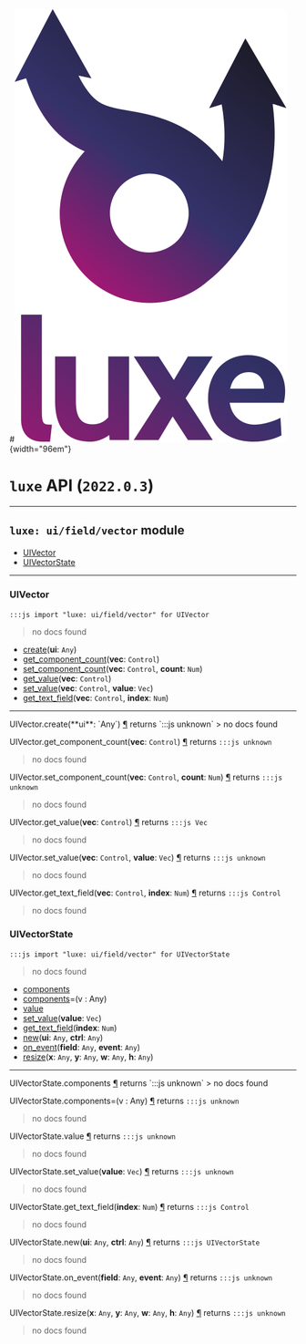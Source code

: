 #![](../../../images/luxe-dark.svg){width="96em"}

# `luxe` API (`2022.0.3`)  


---

## `luxe: ui/field/vector` module

- [UIVector](#uivector)   
- [UIVectorState](#uivectorstate)   

---

### UIVector
`:::js import "luxe: ui/field/vector" for UIVector`
> no docs found

- [create](#UIVector.create)(**ui**: `Any`)
- [get_component_count](#UIVector.get_component_count)(**vec**: `Control`)
- [set_component_count](#UIVector.set_component_count+2)(**vec**: `Control`, **count**: `Num`)
- [get_value](#UIVector.get_value)(**vec**: `Control`)
- [set_value](#UIVector.set_value+2)(**vec**: `Control`, **value**: `Vec`)
- [get_text_field](#UIVector.get_text_field+2)(**vec**: `Control`, **index**: `Num`)

<hr/>
<endpoint module="luxe: ui/field/vector" class="UIVector" signature="create(ui : Any)"></endpoint>
<signature id="UIVector.create">UIVector.create(**ui**: `Any`)
<a class="headerlink" href="#UIVector.create" title="Permanent link">¶</a></signature>
<span class='api_ret'>returns</span> `:::js unknown`
> no docs found   

<endpoint module="luxe: ui/field/vector" class="UIVector" signature="get_component_count(vec : Control)"></endpoint>
<signature id="UIVector.get_component_count">UIVector.get_component_count(**vec**: `Control`)
<a class="headerlink" href="#UIVector.get_component_count" title="Permanent link">¶</a></signature>
<span class='api_ret'>returns</span> `:::js unknown`
> no docs found   

<endpoint module="luxe: ui/field/vector" class="UIVector" signature="set_component_count(vec : Control, count : Num)"></endpoint>
<signature id="UIVector.set_component_count+2">UIVector.set_component_count(**vec**: `Control`, **count**: `Num`)
<a class="headerlink" href="#UIVector.set_component_count+2" title="Permanent link">¶</a></signature>
<span class='api_ret'>returns</span> `:::js unknown`
> no docs found   

<endpoint module="luxe: ui/field/vector" class="UIVector" signature="get_value(vec : Control)"></endpoint>
<signature id="UIVector.get_value">UIVector.get_value(**vec**: `Control`)
<a class="headerlink" href="#UIVector.get_value" title="Permanent link">¶</a></signature>
<span class='api_ret'>returns</span> `:::js Vec`
> no docs found   

<endpoint module="luxe: ui/field/vector" class="UIVector" signature="set_value(vec : Control, value : Vec)"></endpoint>
<signature id="UIVector.set_value+2">UIVector.set_value(**vec**: `Control`, **value**: `Vec`)
<a class="headerlink" href="#UIVector.set_value+2" title="Permanent link">¶</a></signature>
<span class='api_ret'>returns</span> `:::js unknown`
> no docs found   

<endpoint module="luxe: ui/field/vector" class="UIVector" signature="get_text_field(vec : Control, index : Num)"></endpoint>
<signature id="UIVector.get_text_field+2">UIVector.get_text_field(**vec**: `Control`, **index**: `Num`)
<a class="headerlink" href="#UIVector.get_text_field+2" title="Permanent link">¶</a></signature>
<span class='api_ret'>returns</span> `:::js Control`
> no docs found   

### UIVectorState
`:::js import "luxe: ui/field/vector" for UIVectorState`
> no docs found

- [components](#UIVectorState.components)
- [components](#UIVectorState.components=)=(v : Any)
- [value](#UIVectorState.value)
- [set_value](#UIVectorState.set_value)(**value**: `Vec`)
- [get_text_field](#UIVectorState.get_text_field)(**index**: `Num`)
- [new](#UIVectorState.new+2)(**ui**: `Any`, **ctrl**: `Any`)
- [on_event](#UIVectorState.on_event+2)(**field**: `Any`, **event**: `Any`)
- [resize](#UIVectorState.resize+4)(**x**: `Any`, **y**: `Any`, **w**: `Any`, **h**: `Any`)

<hr/>
<endpoint module="luxe: ui/field/vector" class="UIVectorState" signature="components"></endpoint>
<signature id="UIVectorState.components">UIVectorState.components
<a class="headerlink" href="#UIVectorState.components" title="Permanent link">¶</a></signature>
<span class='api_ret'>returns</span> `:::js unknown`
> no docs found   

<endpoint module="luxe: ui/field/vector" class="UIVectorState" signature="components=(v : Any)"></endpoint>
<signature id="UIVectorState.components=">UIVectorState.components=(v : Any)
<a class="headerlink" href="#UIVectorState.components=" title="Permanent link">¶</a></signature>
<span class='api_ret'>returns</span> `:::js unknown`
> no docs found   

<endpoint module="luxe: ui/field/vector" class="UIVectorState" signature="value"></endpoint>
<signature id="UIVectorState.value">UIVectorState.value
<a class="headerlink" href="#UIVectorState.value" title="Permanent link">¶</a></signature>
<span class='api_ret'>returns</span> `:::js unknown`
> no docs found   

<endpoint module="luxe: ui/field/vector" class="UIVectorState" signature="set_value(value : Vec)"></endpoint>
<signature id="UIVectorState.set_value">UIVectorState.set_value(**value**: `Vec`)
<a class="headerlink" href="#UIVectorState.set_value" title="Permanent link">¶</a></signature>
<span class='api_ret'>returns</span> `:::js unknown`
> no docs found   

<endpoint module="luxe: ui/field/vector" class="UIVectorState" signature="get_text_field(index : Num)"></endpoint>
<signature id="UIVectorState.get_text_field">UIVectorState.get_text_field(**index**: `Num`)
<a class="headerlink" href="#UIVectorState.get_text_field" title="Permanent link">¶</a></signature>
<span class='api_ret'>returns</span> `:::js Control`
> no docs found   

<endpoint module="luxe: ui/field/vector" class="UIVectorState" signature="new(ui : Any, ctrl : Any)"></endpoint>
<signature id="UIVectorState.new+2">UIVectorState.new(**ui**: `Any`, **ctrl**: `Any`)
<a class="headerlink" href="#UIVectorState.new+2" title="Permanent link">¶</a></signature>
<span class='api_ret'>returns</span> `:::js UIVectorState`
> no docs found   

<endpoint module="luxe: ui/field/vector" class="UIVectorState" signature="on_event(field : Any, event : Any)"></endpoint>
<signature id="UIVectorState.on_event+2">UIVectorState.on_event(**field**: `Any`, **event**: `Any`)
<a class="headerlink" href="#UIVectorState.on_event+2" title="Permanent link">¶</a></signature>
<span class='api_ret'>returns</span> `:::js unknown`
> no docs found   

<endpoint module="luxe: ui/field/vector" class="UIVectorState" signature="resize(x : Any, y : Any, w : Any, h : Any)"></endpoint>
<signature id="UIVectorState.resize+4">UIVectorState.resize(**x**: `Any`, **y**: `Any`, **w**: `Any`, **h**: `Any`)
<a class="headerlink" href="#UIVectorState.resize+4" title="Permanent link">¶</a></signature>
<span class='api_ret'>returns</span> `:::js unknown`
> no docs found   

